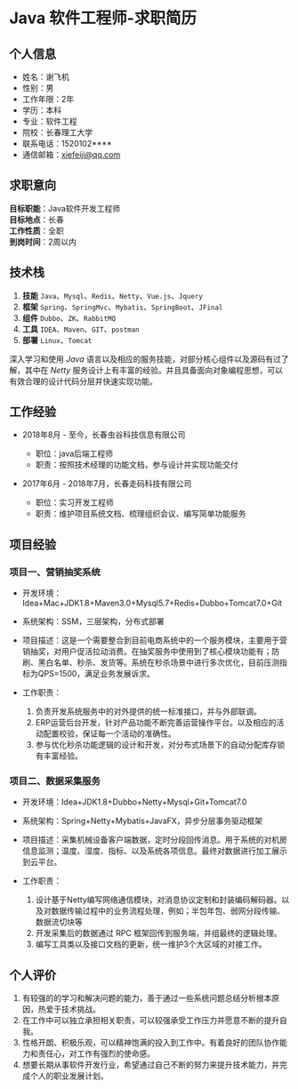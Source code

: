 # Java 软件工程师-求职简历

## 个人信息

- 姓名：谢飞机
- 性别：男
- 工作年限：2年
- 学历：本科
- 专业：软件工程
- 院校：长春理工大学
- 联系电话：1520102****
- 通信邮箱：xiefeiji@qq.com

## 求职意向

**目标职能**：Java软件开发工程师
<br/>**目标地点**：长春
<br/>**工作性质**：全职
<br/>**到岗时间**：2周以内

## 技术栈

1. **技能** `Java`、`Mysql`、`Redis`、`Netty`、`Vue.js`、`Jquery`
2. **框架** `Spring`、`SpringMvc`、`Mybatis`、`SpringBoot`、`JFinal`
3. **组件** `Dubbo`、`ZK`、`RabbitMQ`
4. **工具** `IDEA`、`Maven`、`GIT`、`postman`
5. **部署** `Linux`、`Tomcat`

深入学习和使用 *Java* 语言以及相应的服务技能，对部分核心组件以及源码有过了解，其中在 *Netty* 服务设计上有丰富的经验。并且具备面向对象编程思想，可以有效合理的设计代码分层并快速实现功能。

## 工作经验

- 2018年8月 - 至今，长春虫谷科技信息有限公司
  
  - 职位：java后端工程师
  - 职责：按照技术经理的功能文档，参与设计并实现功能交付

- 2017年6月 - 2018年7月，长春走码科技有限公司
  
  - 职位：实习开发工程师
  - 职责：维护项目系统文档、梳理组织会议、编写简单功能服务

## 项目经验

### 项目一、营销抽奖系统

- 开发环境：Idea+Mac+JDK1.8+Maven3.0+Mysql5.7+Redis+Dubbo+Tomcat7.0+Git

- 系统架构：SSM，三层架构，分布式部署

- 项目描述：这是一个需要整合到目前电商系统中的一个服务模块，主要用于营销抽奖，对用户促活拉动消费。在抽奖服务中使用到了核心模块功能有；防刷、黑白名单、秒杀、发货等。系统在秒杀场景中进行多次优化，目前压测指标为QPS=1500，满足业务发展诉求。

- 工作职责：
  
  1. 负责开发系统服务中的对外提供的统一标准接口，并与外部联调。
  2. ERP运营后台开发，针对产品功能不断完善运营操作平台。以及相应的活动配置校验，保证每一个活动的准确性。
  3. 参与优化秒杀功能逻辑的设计和开发，对分布式场景下的自动分配库存锁有丰富经验。

### 项目二、数据采集服务

- 开发环境：Idea+JDK1.8+Dubbo+Netty+Mysql+Git+Tomcat7.0

- 系统架构：Spring+Netty+Mybatis+JavaFX，异步分层事务驱动框架

- 项目描述：采集机械设备客户端数据，定时分段回传消息。用于系统的对机房信息监测；温度、湿度、指标、以及系统各项信息。最终对数据进行加工展示到云平台。

- 工作职责：
  
  1. 设计基于Netty编写网络通信模块，对消息协议定制和封装编码解码器。以及对数据传输过程中的业务流程处理，例如；半包年包、弱网分段传输、数据流切块等
  2. 开发采集后的数据通过 RPC 框架回传到服务端，并组最终的逻辑处理。
  3. 编写工具类以及接口文档的更新，统一维护3个大区域的对接工作。

## 个人评价

1. 有较强的的学习和解决问题的能力，善于通过一些系统问题总结分析根本原因，热爱于技术挑战。
2. 在工作中可以独立承担相关职责，可以较强承受工作压力并愿意不断的提升自我。
3. 性格开朗、积极乐观，可以精神饱满的投入到工作中。有着良好的团队协作能力和责任心，对工作有强烈的使命感。
4. 想要长期从事软件开发行业，希望通过自己不断的努力来提升技术能力，并完成个人的职业发展计划。